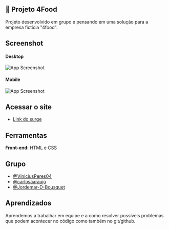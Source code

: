## 🍰 Projeto 4Food
Projeto desenvolvido em grupo e pensando em uma solução para a empresa fictícia "4food".
## Screenshot
#### Desktop
![App Screenshot](https://i.imgur.com/p553LZL.png)
#### Mobile
![App Screenshot](https://i.imgur.com/boKQoiG.png)

## Acessar o site

- [Link do surge](http://accurate-trail.surge.sh/)

## Ferramentas

**Front-end:** HTML e CSS
## Grupo

- [@ViniciusPeres04](https://github.com/ViniciusPeres04)
- [@carlosaaraujo](https://github.com/carlosaaraujo)
- [@Jordemar-D-Bousquet](https://github.com/Jordemar-D-Bousquet)
## Aprendizados

Aprendemos a trabalhar em equipe e a como resolver possíveis problemas que podem acontecer no código como também no git/github.
